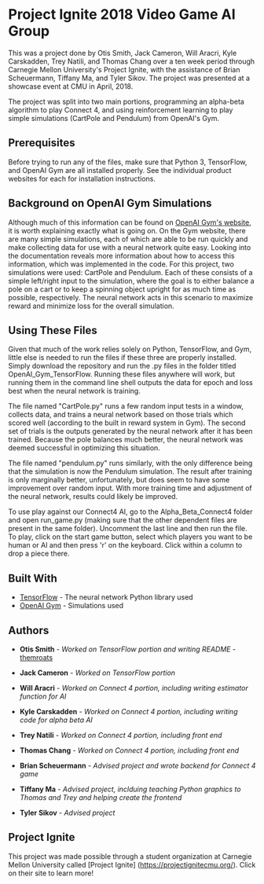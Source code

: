 # Project Ignite 2018 Video Game AI Group

This was a project done by Otis Smith, Jack Cameron, Will Aracri, Kyle Carskadden, Trey Natili, and Thomas Chang over a ten week period through Carnegie Mellon University's Project Ignite, with the assistance of Brian Scheuermann, Tiffany Ma, and Tyler Sikov. The project was presented at a showcase event at CMU in April, 2018.

The project was split into two main portions, programming an alpha-beta algorithm to play Connect 4, and using reinforcement learning to play simple simulations (CartPole and Pendulum) from OpenAI's Gym.

## Prerequisites

Before trying to run any of the files, make sure that Python 3, TensorFlow, and OpenAI Gym are all installed properly. See the individual product websites for each for installation instructions.

## Background on OpenAI Gym Simulations

Although much of this information can be found on [OpenAI Gym's website](https://gym.openai.com/docs/), it is worth explaining exactly what is going on. On the Gym website, there are many simple simulations, each of which are able to be run quickly and make collecting data for use with a neural network quite easy. Looking into the documentation reveals more information about how to access this information, which was implemented in the code. For this project, two simulations were used: CartPole and Pendulum. Each of these consists of a simple left/right input to the simulation, where the goal is to either balance a pole on a cart or to keep a spinning object upright for as much time as possible, respectively. The neural network acts in this scenario to maximize reward and minimize loss for the overall simulation.

## Using These Files

Given that much of the work relies solely on Python, TensorFlow, and Gym, little else is needed to run the files if these three are properly installed. Simply download the repository and run the .py files in the folder titled OpenAI_Gym_TensorFlow. Running these files anywhere will work, but running them in the command line shell outputs the data for epoch and loss best when the neural network is training.

The file named "CartPole.py" runs a few random input tests in a window, collects data, and trains a neural network based on those trials which scored well (according to the built in reward system in Gym). The second set of trials is the outputs generated by the neural network after it has been trained. Because the pole balances much better, the neural network was deemed successful in optimizing this situation.

The file named "pendulum.py" runs similarly, with the only difference being that the simulation is now the Pendulum simulation. The result after training is only marginally better, unfortunately, but does seem to have some improvement over random input. With more training time and adjustment of the neural network, results could likely be improved.

To use play against our Connect4 AI, go to the Alpha_Beta_Connect4 folder and open run_game.py (making sure that the other dependent files are present in the same folder). Uncomment the last line and then run the file. To play, click on the start game button, select which players you want to be human or AI and then press 'r' on the keyboard. Click within a column to drop a piece there.

## Built With

* [TensorFlow](https://www.tensorflow.org/) - The neural network Python library used
* [OpenAI Gym](https://gym.openai.com/docs/) - Simulations used

## Authors

* **Otis Smith** - *Worked on TensorFlow portion and writing README* - [themroats](https://github.com/themroats)
* **Jack Cameron** - *Worked on TensorFlow portion*
* **Will Aracri** - *Worked on Connect 4 portion, including writing estimator function for AI*
* **Kyle Carskadden** - *Worked on Connect 4 portion, including writing code for alpha beta AI*
* **Trey Natili** - *Worked on Connect 4 portion, including front end*
* **Thomas Chang** - *Worked on Connect 4 portion, including front end*

* **Brian Scheuermann** - *Advised project and wrote backend for Connect 4 game*
* **Tiffany Ma** - *Advised project, inclduing teaching Python graphics to Thomas and Trey and helping create the frontend*
* **Tyler Sikov** - *Advised project*

## Project Ignite
This project was made possible through a student organization at Carnegie Mellon University called [Project Ignite]
(https://projectignitecmu.org/). Click on their site to learn more!

